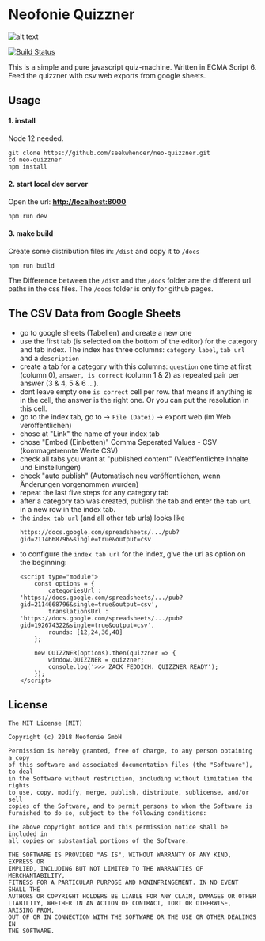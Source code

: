 # Neofonie Quizzner
 
![alt text](../master/public/screenshots/neo-quizzner_01.png?raw=true "Neofonie Quizzner #1")

[![Build Status](https://travis-ci.org/Neofonie/neo-quizzner.svg?branch=master)](https://travis-ci.org/Neofonie/neo-quizzner) 

This is a simple and pure javascript quiz-machine. Written in ECMA Script 6.  
Feed the quizzner with csv web exports from google sheets. 

## Usage

#### 1. install

Node 12 needed.

```
git clone https://github.com/seekwhencer/neo-quizzner.git
cd neo-quizzner
npm install
```

#### 2. start local dev server

Open the url: **[http://localhost:8000](http://localhost:8000)**

```
npm run dev
```

#### 3. make build

Create some distribution files in: `/dist` and copy it to `/docs`  

```
npm run build
```

The Difference between the `/dist` and the `/docs` folder are the different url paths in the css files.
The `/docs` folder is only for github pages.



## The CSV Data from Google Sheets
- go to google sheets (Tabellen) and create a new one
- use the first tab (is selected on the bottom of the editor) for the category and tab index.
The index has three columns: `category label`, `tab url` and a `description` 
- create a tab for a category with this columns: `question` one time at first (column 0),
`answer, is correct` (column 1 & 2) as repeated pair per answer (3 & 4, 5 & 6 ...).
- dont leave empty one `is correct` cell per row.
that means if anything is in the cell, the answer is the right one.
Or you can put the resolution in this cell.
- go to the index tab, go to -> `File (Datei)` -> export web (im Web veröffentlichen)
- chose at "Link" the name of your index tab
- chose "Embed (Einbetten)" Comma Seperated Values - CSV (kommagetrennte Werte CSV)
- check all tabs you want at "published content" (Veröffentlichte Inhalte und Einstellungen)
- check "auto publish" (Automatisch neu veröffentlichen, wenn Änderungen vorgenommen wurden)
- repeat the last five steps for any category tab
- after a category tab was created, publish the tab and enter the `tab url` in a new row in the index tab.
- the `index tab url` (and all other tab urls) looks like
  ```
  https://docs.google.com/spreadsheets/.../pub?gid=2114668796&single=true&output=csv
  ```
- to configure the `index tab url` for the index, give the url as option on the beginning:
  ```
  <script type="module">
      const options = {
          categoriesUrl : 'https://docs.google.com/spreadsheets/.../pub?gid=2114668796&single=true&output=csv',
          translationsUrl : 'https://docs.google.com/spreadsheets/.../pub?gid=192674322&single=true&output=csv',
          rounds: [12,24,36,48]
      };
  
      new QUIZZNER(options).then(quizzner => {
          window.QUIZZNER = quizzner;
          console.log('>>> ZACK FEDDICH. QUIZZNER READY');
      });
  </script>
  ```


## License

```
The MIT License (MIT)

Copyright (c) 2018 Neofonie GmbH

Permission is hereby granted, free of charge, to any person obtaining a copy
of this software and associated documentation files (the "Software"), to deal
in the Software without restriction, including without limitation the rights
to use, copy, modify, merge, publish, distribute, sublicense, and/or sell
copies of the Software, and to permit persons to whom the Software is
furnished to do so, subject to the following conditions:

The above copyright notice and this permission notice shall be included in
all copies or substantial portions of the Software.

THE SOFTWARE IS PROVIDED "AS IS", WITHOUT WARRANTY OF ANY KIND, EXPRESS OR
IMPLIED, INCLUDING BUT NOT LIMITED TO THE WARRANTIES OF MERCHANTABILITY,
FITNESS FOR A PARTICULAR PURPOSE AND NONINFRINGEMENT. IN NO EVENT SHALL THE
AUTHORS OR COPYRIGHT HOLDERS BE LIABLE FOR ANY CLAIM, DAMAGES OR OTHER
LIABILITY, WHETHER IN AN ACTION OF CONTRACT, TORT OR OTHERWISE, ARISING FROM,
OUT OF OR IN CONNECTION WITH THE SOFTWARE OR THE USE OR OTHER DEALINGS IN
THE SOFTWARE.
```
